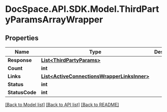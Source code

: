 # DocSpace.API.SDK.Model.ThirdPartyParamsArrayWrapper

## Properties

Name | Type | Description | Notes
------------ | ------------- | ------------- | -------------
**Response** | [**List&lt;ThirdPartyParams&gt;**](ThirdPartyParams.md) |  | [optional] 
**Count** | **int** |  | [optional] 
**Links** | [**List&lt;ActiveConnectionsWrapperLinksInner&gt;**](ActiveConnectionsWrapperLinksInner.md) |  | [optional] 
**Status** | **int** |  | [optional] 
**StatusCode** | **int** |  | [optional] 

[[Back to Model list]](../README.md#documentation-for-models) [[Back to API list]](../README.md#documentation-for-api-endpoints) [[Back to README]](../README.md)

